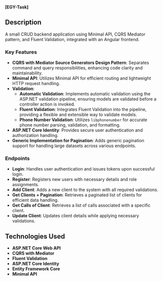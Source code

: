 **[EGY-Task]**

## Description
A small CRUD backend application using Minimal API, CQRS Mediator pattern, and Fluent Validation, integrated with an Angular frontend.

### Key Features

- **CQRS with Mediator Source Generators Design Pattern**: Separates command and query responsibilities, enhancing code clarity and maintainability.
- **Minimal API**: Utilizes Minimal API for efficient routing and lightweight HTTP request handling.
- **Validation**:
  - **Automatic Validation**: Implements automatic validation using the ASP.NET validation pipeline, ensuring models are validated before a controller action is invoked.
  - **Fluent Validation**: Integrates Fluent Validation into the pipeline, providing a flexible and extensible way to validate models.
  - **Phone Number Validation**: Utilizes `libphonenumber` for accurate phone number parsing, validation, and formatting.
- **ASP.NET Core Identity**: Provides secure user authentication and authorization handling.
- **Generic Implementation for Pagination**: Adds generic pagination support for handling large datasets across various endpoints.

### Endpoints

- **Login**: Handles user authentication and issues tokens upon successful login.
- **Register**: Registers new users with necessary details and role assignments.
- **Add Client**: Adds a new client to the system with all required validations.
- **Get Clients + Pagination**: Retrieves a paginated list of clients for efficient data handling.
- **Get Calls of Client**: Retrieves a list of calls associated with a specific client.
- **Update Client**: Updates client details while applying necessary validations.

## Technologies Used

- **ASP.NET Core Web API**
- **CQRS with Mediator**
- **Fluent Validation**
- **ASP.NET Core Identity**
- **Entity Framework Core**
- **Minimal API**
